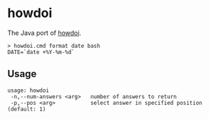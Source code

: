 howdoi
======

The Java port of [howdoi](https://github.com/gleitz/howdoi).

    > howdoi.cmd format date bash
    DATE=`date +%Y-%m-%d`

Usage
-----

    usage: howdoi
     -n,--num-answers <arg>   number of answers to return
     -p,--pos <arg>           select answer in specified position (default: 1)
